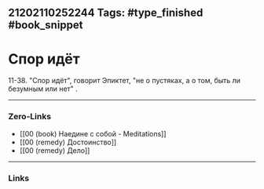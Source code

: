 21202110252244
Tags: #type_finished #book_snippet 
---
# Спор идёт

 11-38. "Спор идёт", говорит Эпиктет, "не о пустяках, а о том, быть ли безумным или нет"  .

---
### Zero-Links
 - [[00 (book) Наедине с собой - Meditations]]
 - [[00 (remedy) Достоинство]]
 - [[00 (remedy) Дело]]
---
### Links
